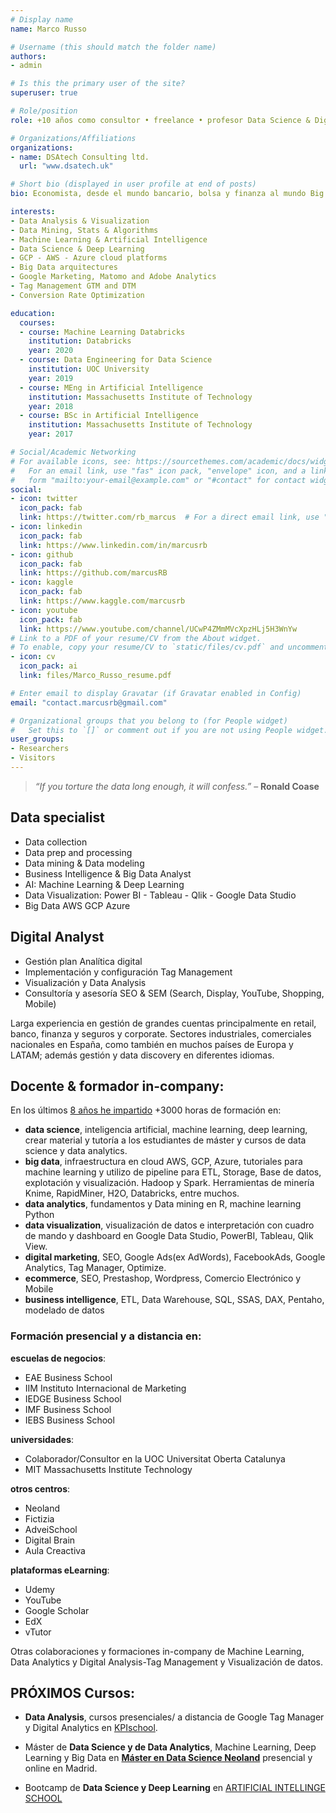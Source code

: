 ```yaml
---
# Display name
name: Marco Russo

# Username (this should match the folder name)
authors:
- admin

# Is this the primary user of the site?
superuser: true

# Role/position
role: +10 años como consultor • freelance • profesor Data Science & Digital Analyics, minería de datos, machine learning y Big Data • Data Visualization • AI enthusiast

# Organizations/Affiliations
organizations:
- name: DSAtech Consulting ltd.
  url: "www.dsatech.uk"

# Short bio (displayed in user profile at end of posts)
bio: Economista, desde el mundo bancario, bolsa y finanza al mundo Big Data & Inteligencia artificial pasando por digital marketing. Apasionado en problem solving, data mining y visualización de datos. Aficionado de ciclismo de carretera, natación, basketball. Profesor y formador desde hace más de 8 años.

interests:
- Data Analysis & Visualization
- Data Mining, Stats & Algorithms  
- Machine Learning & Artificial Intelligence
- Data Science & Deep Learning
- GCP - AWS - Azure cloud platforms
- Big Data arquitectures
- Google Marketing, Matomo and Adobe Analytics
- Tag Management GTM and DTM
- Conversion Rate Optimization

education:
  courses:
  - course: Machine Learning Databricks
    institution: Databricks
    year: 2020
  - course: Data Engineering for Data Science
    institution: UOC University
    year: 2019
  - course: MEng in Artificial Intelligence
    institution: Massachusetts Institute of Technology
    year: 2018
  - course: BSc in Artificial Intelligence
    institution: Massachusetts Institute of Technology
    year: 2017

# Social/Academic Networking
# For available icons, see: https://sourcethemes.com/academic/docs/widgets/#icons
#   For an email link, use "fas" icon pack, "envelope" icon, and a link in the
#   form "mailto:your-email@example.com" or "#contact" for contact widget.
social:
- icon: twitter
  icon_pack: fab
  link: https://twitter.com/rb_marcus  # For a direct email link, use "mailto:test@example.org".
- icon: linkedin
  icon_pack: fab
  link: https://www.linkedin.com/in/marcusrb
- icon: github
  icon_pack: fab
  link: https://github.com/marcusRB
- icon: kaggle
  icon_pack: fab
  link: https://www.kaggle.com/marcusrb
- icon: youtube
  icon_pack: fab
  link: https://www.youtube.com/channel/UCwP4ZMmMVcXpzHLj5H3WnYw
# Link to a PDF of your resume/CV from the About widget.
# To enable, copy your resume/CV to `static/files/cv.pdf` and uncomment the lines below.  
- icon: cv
  icon_pack: ai
  link: files/Marco_Russo_resume.pdf

# Enter email to display Gravatar (if Gravatar enabled in Config)
email: "contact.marcusrb@gmail.com"

# Organizational groups that you belong to (for People widget)
#   Set this to `[]` or comment out if you are not using People widget.  
user_groups:
- Researchers
- Visitors
---
```


> *“If you torture the data long enough, it will confess.”*
  – **Ronald Coase**

## Data specialist

  - Data collection
  - Data prep and processing
  - Data mining & Data modeling
  - Business Intelligence & Big Data Analyst
  - AI: Machine Learning & Deep Learning
  - Data Visualization: Power BI - Tableau - Qlik - Google Data Studio
  - Big Data AWS GCP Azure

## Digital Analyst
 
  - Gestión plan Analítica digital
  - Implementación y configuración Tag Management
  - Visualización y Data Analysis
  - Consultoría y asesoría SEO & SEM (Search, Display, YouTube, Shopping, Mobile)

Larga experiencia en gestión de grandes cuentas principalmente en retail, banco, finanza y seguros y corporate. Sectores industriales, comerciales nacionales en España, como también en muchos países de Europa y LATAM; además gestión y data discovery en diferentes idiomas.

## Docente & formador in-company:

En los últimos [8 años he impartido](/cumpliendo-anyos-formador-docente-analitica-datos/) +3000 horas de formación en:

- **data science**, inteligencia artificial, machine learning, deep learning, crear material y tutoría a los estudiantes de máster y cursos de data science y data analytics.
- **big data**, infraestructura en cloud AWS, GCP, Azure, tutoriales para machine learning y utilizo de pipeline para ETL, Storage, Base de datos, explotación y visualización. Hadoop y Spark. Herramientas de minería Knime, RapidMiner, H2O, Databricks, entre muchos.
- **data analytics**, fundamentos y Data mining en R, machine learning Python
- **data visualization**, visualización de datos e interpretación con cuadro de mando y dashboard en Google Data Studio, PowerBI, Tableau, Qlik View.
- **digital marketing**, SEO, Google Ads(ex AdWords), FacebookAds, Google Analytics, Tag Manager, Optimize.
- **ecommerce**, SEO, Prestashop, Wordpress, Comercio Electrónico y Mobile
- **business intelligence**, ETL, Data Warehouse, SQL, SSAS, DAX, Pentaho, modelado de datos

### Formación presencial y a distancia en:

**escuelas de negocios**:

- EAE Business School
- IIM Instituto Internacional de Marketing
- IEDGE Business School
- IMF Business School
- IEBS Business School

**universidades**:

- Colaborador/Consultor en la UOC Universitat Oberta Catalunya
- MIT Massachusetts Institute Technology

**otros centros**:

- Neoland
- Fictizia
- AdveiSchool
- Digital Brain
- Aula Creactiva

**plataformas eLearning**:

- Udemy
- YouTube
- Google Scholar
- EdX
- vTutor

Otras colaboraciones y formaciones in-company de Machine Learning, Data Analytics y Digital Analysis-Tag Management y Visualización de datos.


## PRÓXIMOS Cursos:

* **Data Analysis**, cursos presenciales/ a distancia de Google Tag Manager y Digital Analytics en [KPIschool](https://www.kpischool.eu).

* Máster de **Data Science y de Data Analytics**, Machine Learning, Deep Learning y Big Data en [**Máster en Data Science Neoland**](https://www.neoland.es/master-data-science?c=mad) presencial y online en Madrid.

* Bootcamp de **Data Science y Deep Learning** en [ARTIFICIAL INTELLINGE SCHOOL](https://www.aischool.es)